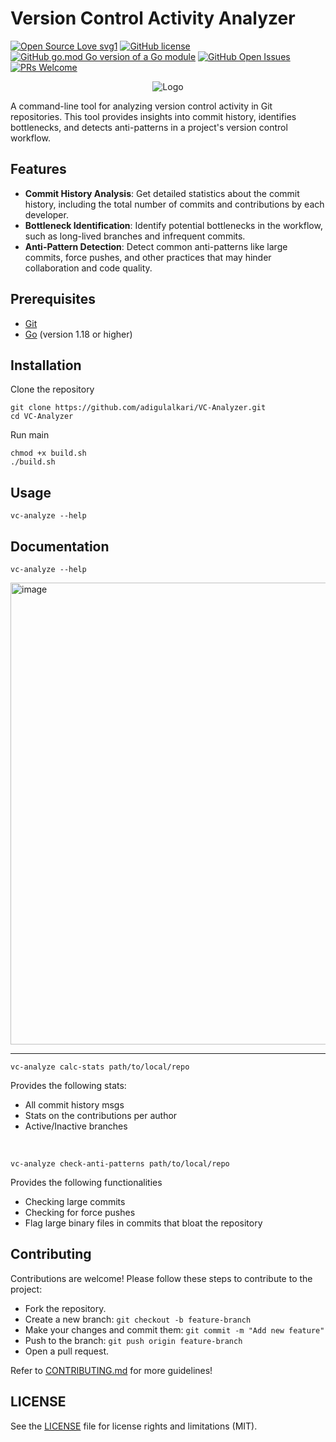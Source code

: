 # Version Control Activity Analyzer

[![Open Source Love svg1](https://badges.frapsoft.com/os/v1/open-source.svg?v=103)](https://github.com/adigulalkari/VC-Analyzer)
[![GitHub license](https://img.shields.io/github/license/adigulalkari/VC-Analyzer.svg)](https://github.com/adigulalkari/VC-Analyzer/blob/main/LICENSE)
[![GitHub go.mod Go version of a Go module](https://img.shields.io/github/go-mod/go-version/IEEE-VIT/termiboard.svg)](https://github.com/adigulalkari/VC-Analyzer)
[![GitHub Open Issues](https://img.shields.io/github/issues-raw/adigulalkari/VC-Analyzer)](https://github.com/adigulalkari/VC-Analyzer/issues)
[![PRs Welcome](https://img.shields.io/badge/PRs-welcome-brightgreen.svg)](https://github.com/adigulalkari/VC-Analyzer/issues/new/choose)


<p align="center">
    <img src="assets/logo.png" alt="Logo" />
</p>

A command-line tool for analyzing version control activity in Git repositories. This tool provides insights into commit history, identifies bottlenecks, and detects anti-patterns in a project's version control workflow.

## Features

- **Commit History Analysis**: Get detailed statistics about the commit history, including the total number of commits and contributions by each developer.
- **Bottleneck Identification**: Identify potential bottlenecks in the workflow, such as long-lived branches and infrequent commits.
- **Anti-Pattern Detection**: Detect common anti-patterns like large commits, force pushes, and other practices that may hinder collaboration and code quality.

## Prerequisites

- [Git](https://git-scm.com/downloads)
- [Go](https://golang.org/doc/install) (version 1.18 or higher)

## Installation

Clone the repository
```
git clone https://github.com/adigulalkari/VC-Analyzer.git
cd VC-Analyzer
```
Run main
```
chmod +x build.sh
./build.sh
```

## Usage
```
vc-analyze --help
```

## Documentation
```vc-analyze --help```
<br>

<img width="739" alt="image" src="https://github.com/user-attachments/assets/4c74e334-c7aa-43b8-b44c-1474e9f8017c">
<br>
<hr>

```vc-analyze calc-stats path/to/local/repo```

Provides the following stats:
- All commit history msgs 
- Stats on the contributions per author
- Active/Inactive branches
<br>

```vc-analyze check-anti-patterns path/to/local/repo```

Provides the following functionalities
- Checking large commits
- Checking for force pushes
- Flag large binary files in commits that bloat the repository

## Contributing
Contributions are welcome! Please follow these steps to contribute to the project:

- Fork the repository.
- Create a new branch: ```git checkout -b feature-branch```
- Make your changes and commit them: ```git commit -m "Add new feature"```
- Push to the branch: ```git push origin feature-branch```
- Open a pull request.

Refer to [CONTRIBUTING.md](https://github.com/adigulalkari/VC-Analyzer/blob/main/CONTRIBUTING.md) for more guidelines!

## LICENSE
See the [LICENSE](https://github.com/adigulalkari/VC-Analyzer/blob/main/LICENSE) file for license rights and limitations (MIT).

